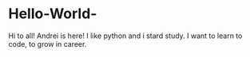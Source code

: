 # Hello-World-

Hi to all!
Andrei is here!
I like python and i stard study.
I want to learn to code, to grow in career.

